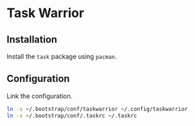 # Task Warrior

## Installation

Install the `task` package using `pacman`.

## Configuration

Link the configuration.

```sh
ln -s ~/.bootstrap/conf/taskwarrior ~/.config/taskwarrior
ln -s ~/.bootstrap/conf/.taskrc ~/.taskrc
```
